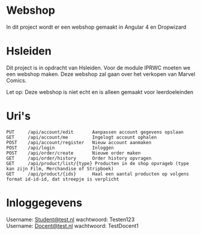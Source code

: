 # Webshop

In dit project wordt er een webshop gemaakt in Angular 4 en Dropwizard

# Hsleiden

Dit project is in opdracht van Hsleiden. Voor de module IPRWC moeten we een webshop maken. 
Deze webshop zal gaan over het verkopen van Marvel Comics.

Let op: Deze webshop is niet echt en is alleen gemaakt voor leerdoeleinden


# Uri's  

    PUT     /api/account/edit       Aanpassen account gegevens opslaan
    GET     /api/account/me         Ingelogt account ophalen
    POST    /api/account/register   Nieuw account aanmaken
    POST    /api/login              Inloggen
    POST    /api/order/create       Nieuwe order maken
    GET     /api/order/history      Order history opvragen
    GET     /api/product/list/{type} Producten in de shop opvrageb (type kan zijn Film, Merchandise of Stripboek)
    GET     /api/product/{ids}      Haal een aantal producten op volgens format id-id-id, dat streepje is verplicht
    
 
# Inloggegevens  

Username: Student@test.nl wachtwoord: Testen123  
Username: Docent@test.nl wachtwoord: TestDocent1